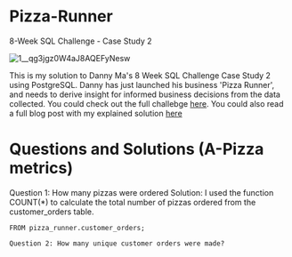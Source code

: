 # Pizza-Runner
8-Week SQL Challenge - Case Study 2 

![1__qg3jgz0W4aJ8AQEFyNesw](https://user-images.githubusercontent.com/98917179/189134586-abfb6db6-b4c6-4997-bf82-03e7e8525179.png)

This is my solution to Danny Ma's 8 Week SQL Challenge Case Study 2 using PostgreSQL. Danny has just launched his business 'Pizza Runner', and needs to derive insight for informed business decisions from the data collected. You could check out the full challebge [here](https://8weeksqlchallenge.com/case-study-2/). You could also read a full blog post with my explained solution [here]()
# Questions and Solutions (A-Pizza metrics)
Question 1: How many pizzas were ordered
Solution: I used the function COUNT(*) to calculate the total number of pizzas ordered from the customer_orders table.

```SELECT COUNT(*) AS no_of_pizzas_ordered
FROM pizza_runner.customer_orders;

Question 2: How many unique customer orders were made?

